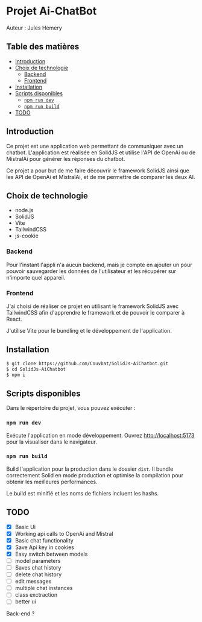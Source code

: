 # Projet Ai-ChatBot <!-- omit in toc -->

Auteur : Jules Hemery

## Table des matières <!-- omit in toc -->

- [Introduction](#introduction)
- [Choix de technologie](#choix-de-technologie)
  - [Backend](#backend)
  - [Frontend](#frontend)
- [Installation](#installation)
- [Scripts disponibles](#scripts-disponibles)
  - [`npm run dev`](#npm-run-dev)
  - [`npm run build`](#npm-run-build)
- [TODO](#todo)

## Introduction

Ce projet est une application web permettant de communiquer avec un chatbot. L'application est réalisée en SolidJS et utilise l'API de OpenAi ou de MistralAi pour générer les réponses du chatbot.

Ce projet a pour but de me faire découvrir le framework SolidJS ainsi que les API de OpenAi et MistralAi, et de me permettre de comparer les deux AI.

## Choix de technologie

- node.js
- SolidJS
- Vite
- TailwindCSS
- js-cookie

### Backend

Pour l'instant l'appli n'a aucun backend, mais je compte en ajouter un pour pouvoir sauvegarder les données de l'utilisateur et les récupérer sur n'importe quel appareil.

### Frontend

J'ai choisi de réaliser ce projet en utilisant le framework SolidJS avec TailwindCSS afin d'apprendre le framework et de pouvoir le comparer à React.

J'utilise Vite pour le bundling et le développement de l'application.

## Installation

```bash
$ git clone https://github.com/Couvbat/SolidJs-AiChatbot.git
$ cd SolidJs-AiChatbot
$ npm i
```

## Scripts disponibles 

Dans le répertoire du projet, vous pouvez exécuter :

### `npm run dev`

Exécute l'application en mode développement.
Ouvrez [http://localhost:5173](http://localhost:5173) pour la visualiser dans le navigateur.

### `npm run build`

Build l'application pour la production dans le dossier `dist`.
Il bundle correctement Solid en mode production et optimise la compilation pour obtenir les meilleures performances.

Le build est minifié et les noms de fichiers incluent les hashs.

## TODO

- [x] Basic Ui
- [x] Working api calls to OpenAi and Mistral
- [x] Basic chat functionality
- [x] Save Api key in cookies
- [x] Easy switch between models
- [ ] model parameters
- [ ] Saves chat history
- [ ] delete chat history
- [ ] edit messages
- [ ] multiple chat instances
- [ ] class exctraction
- [ ] better ui

Back-end ?
